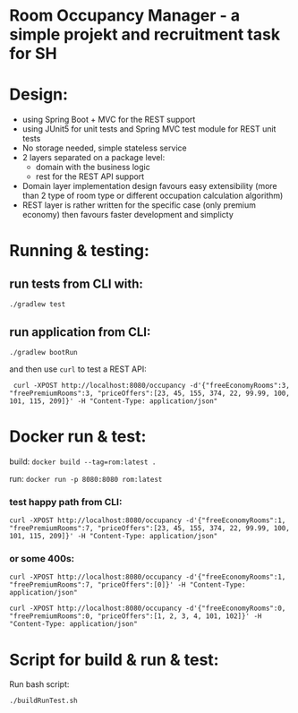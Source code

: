 # Room Occupancy Manager - a simple projekt and recruitment task for SH

# Design:
- using Spring Boot + MVC for the REST support
- using JUnit5 for unit tests and Spring MVC test module for REST unit tests
- No storage needed, simple stateless service
- 2 layers separated on a package level:
  - domain with the business logic
  - rest for the REST API support
- Domain layer implementation design favours easy extensibility (more than 2 type of room type or different occupation calculation algorithm) 
- REST layer is rather written for the specific case (only premium economy) then favours faster development and simplicty 

# Running & testing:
## run tests from CLI with:
  ```./gradlew test```
  
## run application from CLI: 
  ``` ./gradlew bootRun ``` 

and then use `curl` to test a REST API:

``` curl -XPOST http://localhost:8080/occupancy -d'{"freeEconomyRooms":3, "freePremiumRooms":3, "priceOffers":[23, 45, 155, 374, 22, 99.99, 100, 101, 115, 209]}' -H "Content-Type: application/json"```

# Docker run & test:

build: ```docker build --tag=rom:latest .```

run: ```docker run -p 8080:8080 rom:latest```

### test happy path from CLI: 

```curl -XPOST http://localhost:8080/occupancy -d'{"freeEconomyRooms":1, "freePremiumRooms":7, "priceOffers":[23, 45, 155, 374, 22, 99.99, 100, 101, 115, 209]}' -H "Content-Type: application/json"```

### or some 400s:

```curl -XPOST http://localhost:8080/occupancy -d'{"freeEconomyRooms":1, "freePremiumRooms":7, "priceOffers":[0]}' -H "Content-Type: application/json"```

```curl -XPOST http://localhost:8080/occupancy -d'{"freeEconomyRooms":0, "freePremiumRooms":0, "priceOffers":[1, 2, 3, 4, 101, 102]}' -H "Content-Type: application/json"```

# Script for build & run & test:

Run bash script:

```./buildRunTest.sh```

